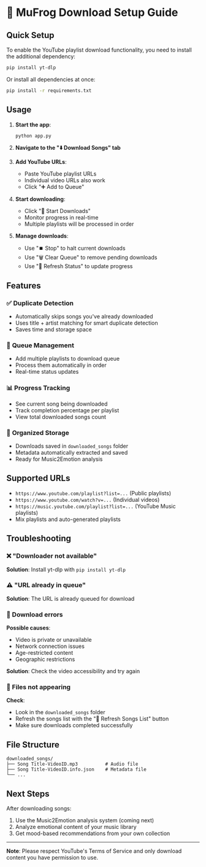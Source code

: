 # 🎵 MuFrog Download Setup Guide

## Quick Setup

To enable the YouTube playlist download functionality, you need to install the additional dependency:

```bash
pip install yt-dlp
```

Or install all dependencies at once:

```bash
pip install -r requirements.txt
```

## Usage

1. **Start the app**:
   ```bash
   python app.py
   ```

2. **Navigate to the "⬇️ Download Songs" tab**

3. **Add YouTube URLs**:
   - Paste YouTube playlist URLs
   - Individual video URLs also work
   - Click "➕ Add to Queue"

4. **Start downloading**:
   - Click "🚀 Start Downloads"
   - Monitor progress in real-time
   - Multiple playlists will be processed in order

5. **Manage downloads**:
   - Use "⏹️ Stop" to halt current downloads
   - Use "🗑️ Clear Queue" to remove pending downloads
   - Use "🔄 Refresh Status" to update progress

## Features

### ✅ **Duplicate Detection**
- Automatically skips songs you've already downloaded
- Uses title + artist matching for smart duplicate detection
- Saves time and storage space

### 🔄 **Queue Management**
- Add multiple playlists to download queue
- Process them automatically in order
- Real-time status updates

### 📊 **Progress Tracking**
- See current song being downloaded
- Track completion percentage per playlist
- View total downloaded songs count

### 💾 **Organized Storage**
- Downloads saved in `downloaded_songs` folder
- Metadata automatically extracted and saved
- Ready for Music2Emotion analysis

## Supported URLs

- `https://www.youtube.com/playlist?list=...` (Public playlists)
- `https://www.youtube.com/watch?v=...` (Individual videos)
- `https://music.youtube.com/playlist?list=...` (YouTube Music playlists)
- Mix playlists and auto-generated playlists

## Troubleshooting

### ❌ "Downloader not available"
**Solution**: Install yt-dlp with `pip install yt-dlp`

### ⚠️ "URL already in queue"
**Solution**: The URL is already queued for download

### 🔴 Download errors
**Possible causes**:
- Video is private or unavailable
- Network connection issues
- Age-restricted content
- Geographic restrictions

**Solution**: Check the video accessibility and try again

### 📁 Files not appearing
**Check**:
- Look in the `downloaded_songs` folder
- Refresh the songs list with the "🔄 Refresh Songs List" button
- Make sure downloads completed successfully

## File Structure

```
downloaded_songs/
├── Song Title-VideoID.mp3          # Audio file
├── Song Title-VideoID.info.json    # Metadata file
└── ...
```

## Next Steps

After downloading songs:
1. Use the Music2Emotion analysis system (coming next)
2. Analyze emotional content of your music library
3. Get mood-based recommendations from your own collection

---

**Note**: Please respect YouTube's Terms of Service and only download content you have permission to use.
